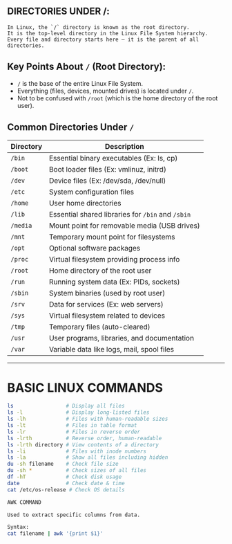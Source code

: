  DIRECTORIES UNDER /:
 -------------------

    In Linux, the `/` directory is known as the root directory.  
    It is the top-level directory in the Linux File System hierarchy.  
    Every file and directory starts here — it is the parent of all directories.

Key Points About `/` (Root Directory):
---------------------------------------

   - `/` is the base of the entire Linux File System.  
   - Everything (files, devices, mounted drives) is located under `/`.  
   - Not to be confused with `/root` (which is the home directory of the root user).  



## Common Directories Under `/`

| Directory | Description |
|-----------|-------------|
| `/bin`    | Essential binary executables (Ex: ls, cp) |
| `/boot`   | Boot loader files (Ex: vmlinuz, initrd) |
| `/dev`    | Device files (Ex: /dev/sda, /dev/null) |
| `/etc`    | System configuration files |
| `/home`   | User home directories |
| `/lib`    | Essential shared libraries for `/bin` and `/sbin` |
| `/media`  | Mount point for removable media (USB drives) |
| `/mnt`    | Temporary mount point for filesystems |
| `/opt`    | Optional software packages |
| `/proc`   | Virtual filesystem providing process info |
| `/root`   | Home directory of the root user |
| `/run`    | Running system data (Ex: PIDs, sockets) |
| `/sbin`   | System binaries (used by root user) |
| `/srv`    | Data for services (Ex: web servers) |
| `/sys`    | Virtual filesystem related to devices |
| `/tmp`    | Temporary files (auto-cleared) |
| `/usr`    | User programs, libraries, and documentation |
| `/var`    | Variable data like logs, mail, spool files |

---

# BASIC LINUX COMMANDS

```bash
ls                 # Display all files
ls -l              # Display long-listed files
ls -lh             # Files with human-readable sizes
ls -lt             # Files in table format
ls -lr             # Files in reverse order
ls -lrth           # Reverse order, human-readable
ls -lrth directory # View contents of a directory
ls -li             # Files with inode numbers
ls -la             # Show all files including hidden
du -sh filename    # Check file size
du -sh *           # Check sizes of all files
df -hT             # Check disk usage
date               # Check date & time
cat /etc/os-release # Check OS details

AWK COMMAND

Used to extract specific columns from data.

Syntax:
cat filename | awk '{print $1}'



